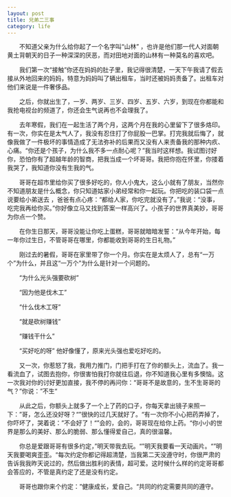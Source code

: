 ```yaml
---
layout: post
title: 兄弟二三事
category: life
---
```

　　不知道父亲为什么给你起了一个名字叫“山林” ，也许是他们那一代人对面朝黄土背朝天的日子一种深深的厌恶，而对田地对面的山林有一种莫名的喜欢吧。

　　我们第一次“接触”你还在妈妈的肚子里，我记得很清楚，一天下午我请了假去接从外地回来的妈妈，特意为妈妈叫了辆出租车，当时还被妈妈责备了。出租车对他们来说是一件奢侈品。

　　之后，你就出生了，一岁、两岁、三岁、四岁、五岁、六岁，到现在你都能和我抢电视台的频道了，你还会生气说再也不会理我了。 

　　去年寒假，我们在一起生活了两个月，这两个月在我的心里留下了很多烙印。有一次，你实在是太气人了，我没有忍住打了你屁股一巴掌。打完我就后悔了，就像我做了一件极坏的事情造成了无法弥补的后果而又没有人来责备我的那种内疚、心痛。“你还是个孩子，为什么我不多一点耐心呢？”我当时这样想。我试图讨好你，恐怕你有了超越年龄的智商，把我当成一个坏哥哥。我把你抱在怀里，你搂着我哭了，我知道你没有生我的气。

　　哥哥在超市里给你买了很多好吃的，你人小鬼大，这么小就有了朋友，当然你不知道朋友是什么概念，你只知道姑家小弟经常和你一起玩。你把吃的装口袋一点说要给小弟送去 ，爸爸有点心疼：“都给人家，你吃完就没有了。”我说：“没事，吃完我再给你买。”你好像立马又找到答案一样高兴了。小孩子的世界真美妙，哥哥为你点一个赞。

　　在你生日那天，哥哥没能让你吃上蛋糕，哥哥就暗暗发誓：“从今年开始，每一年你过生日，不管哥哥在哪里，你都能收到哥哥的生日礼物。” 

　　刚过去的暑假，哥哥在家里带了你一个月。你实在是太烦人了，总有“一万个”为什么，并且这“一万个”为什么是针对一个问题的。

　　“为什么光头强要砍树”

　　“因为他是伐木工”

　　“什么伐木工呀”

　　“就是砍树赚钱”

　　“赚钱干什么” 

　　“买好吃的呀” 他好像懂了，原来光头强也爱吃好吃的。

　　又一次，你惹怒了我，我用力推门，门把手打在了你的额头上，流血了。我一看流血了，试图去抱你，你很害怕我打你就往后退，你不知道我心里有多懊恼。这一次我对你的讨好更加直接，我不停的再问你：“哥哥不是故意的，生不生哥哥的气？”你说：”不生“

　　从此之后，你额头上就多了一个上了药的口子，你每天拿出镜子来照一下：”哥，怎么还没好呀？“”很快的过几天就好了。“有一次你不小心把药弄掉了，你吓坏了，哭着说：”不会好了！“”会的，会的，哥哥现在给你上药。“你小小的世界是那么的美好、那么的脆弱、那么懂得爱自己，真的很温馨。

　　你总是爱跟哥哥有很多约定，”明天带我去玩。“”明天我要看一天动画片。“”明天我要喝爽歪歪。“每次约定你都记得超清楚，当我第二天没遵守时，你很严肃的告诉我我昨天说过的，然后做出胜利的表情，超可爱。这时候什么样的约定哥哥都会答应的，不管是真约定了还是没有约定。

　　哥哥也跟你来个约定：”健康成长，爱自己。“共同的约定需要共同的遵守。